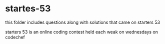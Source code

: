 # startes-53
this folder includes questions along with solutions that came on starters 53 


starters 53 is an online coding contest held each weak on wednesdays on codechef

